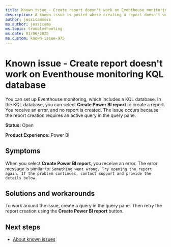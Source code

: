 ```yaml
---
title: Known issue - Create report doesn't work on Eventhouse monitoring KQL database
description: A known issue is posted where creating a report doesn't work on the Eventhouse monitoring KQL database.
author: jessicammoss
ms.author: jessicamo
ms.topic: troubleshooting  
ms.date: 01/06/2025
ms.custom: known-issue-975
---
```


# Known issue - Create report doesn't work on Eventhouse monitoring KQL database

You can set up Eventhouse monitoring, which includes a KQL database. In the KQL database, you can select **Create Power BI report** to create a report. You receive an error, and no report is created. The issue occurs because the report creation requires an active query in the query pane.

**Status:** Open

**Product Experience:** Power BI

## Symptoms

When you select **Create Power BI report**, you receive an error. The error message is similar to: `Something went wrong. Try opening the report again. If the problem continues, contact support and provide the details below.`

## Solutions and workarounds

To work around the issue, create a query in the query pane. Then retry the report creation using the **Create Power BI report** button.

## Next steps

- [About known issues](https://support.fabric.microsoft.com/known-issues)
